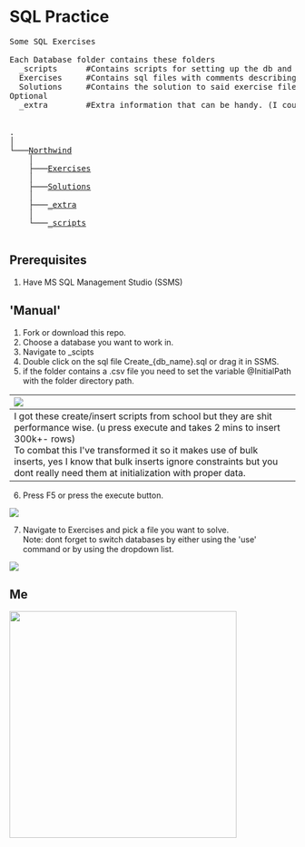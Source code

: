 # SQL Practice

<pre>
Some SQL Exercises
  
Each Database folder contains these folders
  _scripts      #Contains scripts for setting up the db and filling it with base data.
  Exercises     #Contains sql files with comments describing the excercise.
  Solutions     #Contains the solution to said exercise files.
Optional
  _extra        #Extra information that can be handy. (I couldn't be arsed transforming it to an exercise)

  
.
│
└───<a href="./Northwind">Northwind</a>
    │
    ├───<a href="./Northwind/Exercises">Exercises</a>
    │
    ├───<a href="./Northwind/Solutions">Solutions</a>
    │
    ├───<a href="./Northwind/_extra">_extra</a>
    │
    └───<a href="./Northwind/_scripts">_scripts</a>

</pre>

##  Prerequisites
1. Have MS SQL Management Studio (SSMS)


## 'Manual'
1. Fork or download this repo.
2. Choose a database you want to work in.
3. Navigate to _scipts
4. Double click on the sql file Create_{db_name}.sql or drag it in SSMS.
5. if the folder contains a .csv file you need to set the variable @InitialPath with the folder directory path.

| <img src="https://i.imgur.com/8HmLtlF.gif">   | 
| :--- | 
| I got these create/insert scripts from school but they are shit performance wise. (u press execute and takes 2 mins to insert 300k+- rows) <br /> To combat this I've transformed it so it makes use of bulk inserts, yes I know that bulk inserts ignore constraints but you dont really need them at initialization with proper data. |

       
6. Press F5 or press the execute button.
 <img src="https://i.imgur.com/51RlWrf.jpg">
  
7. Navigate to Exercises and pick a file you want to solve.\
       Note: dont forget to switch databases by either using the 'use' command or by using the dropdown list.
<img src="https://i.imgur.com/WhihZs4.jpg">
  

## Me
<img src="https://i.imgur.com/qXyjT2u.jpg" width="400">
